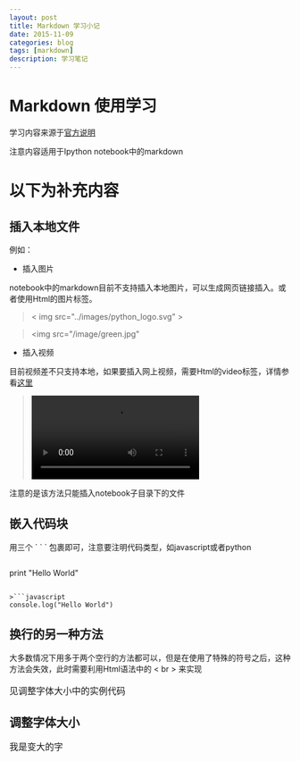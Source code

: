 ```yaml
---
layout: post
title: Markdown 学习小记
date: 2015-11-09
categories: blog
tags: [markdown]
description: 学习笔记
---
```

# Markdown 使用学习

学习内容来源于[官方说明](http://www.appinn.com/markdown/#overview)

注意内容适用于Ipython notebook中的markdown

# 以下为补充内容

## 插入本地文件

例如：

* 插入图片

notebook中的markdown目前不支持插入本地图片，可以生成网页链接插入。或者使用Html的图片标签。

>< img src="../images/python_logo.svg" >

><img src="/image/green.jpg"

* 插入视频

目前视频差不只支持本地，如果要插入网上视频，需要Html的video标签，详情参看[这里](http://segmentfault.com/q/1010000000424925)

> <video controls src="images/animation.m4v" />


注意的是该方法只能插入notebook子目录下的文件

## 嵌入代码块

用三个 \` \` \` 包裹即可，注意要注明代码类型，如javascript或者python

>```python
print "Hello World"
```

>```javascript
console.log("Hello World")
```


## 换行的另一种方法

大多数情况下用多于两个空行的方法都可以，但是在使用了特殊的符号之后，这种方法会失效，此时需要利用Html语法中的 < br > 来实现<br><br><font size=3>见调整字体大小中的实例代码</font>

## 调整字体大小

<font size=3>我是变大的字</font>
